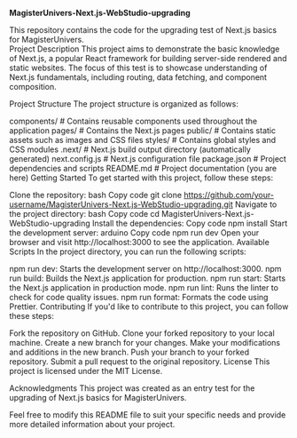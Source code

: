 
**MagisterUnivers-Next.js-WebStudio-upgrading**

This repository contains the code for the upgrading test of Next.js basics for MagisterUnivers.
<br/>
Project Description
This project aims to demonstrate the basic knowledge of Next.js, a popular React framework for building server-side rendered and static websites. The focus of this test is to showcase understanding of Next.js fundamentals, including routing, data fetching, and component composition.

Project Structure
The project structure is organized as follows:

components/ # Contains reusable components used throughout the application
pages/ # Contains the Next.js pages
public/ # Contains static assets such as images and CSS files
styles/ # Contains global styles and CSS modules
.next/ # Next.js build output directory (automatically generated)
next.config.js # Next.js configuration file
package.json # Project dependencies and scripts
README.md # Project documentation (you are here)
Getting Started
To get started with this project, follow these steps:

Clone the repository:
bash
Copy code
git clone https://github.com/your-username/MagisterUnivers-Next.js-WebStudio-upgrading.git
Navigate to the project directory:
bash
Copy code
cd MagisterUnivers-Next.js-WebStudio-upgrading
Install the dependencies:
Copy code
npm install
Start the development server:
arduino
Copy code
npm run dev
Open your browser and visit http://localhost:3000 to see the application.
Available Scripts
In the project directory, you can run the following scripts:

npm run dev: Starts the development server on http://localhost:3000.
npm run build: Builds the Next.js application for production.
npm run start: Starts the Next.js application in production mode.
npm run lint: Runs the linter to check for code quality issues.
npm run format: Formats the code using Prettier.
Contributing
If you'd like to contribute to this project, you can follow these steps:

Fork the repository on GitHub.
Clone your forked repository to your local machine.
Create a new branch for your changes.
Make your modifications and additions in the new branch.
Push your branch to your forked repository.
Submit a pull request to the original repository.
License
This project is licensed under the MIT License.

Acknowledgments
This project was created as an entry test for the upgrading of Next.js basics for MagisterUnivers.

Feel free to modify this README file to suit your specific needs and provide more detailed information about your project.
